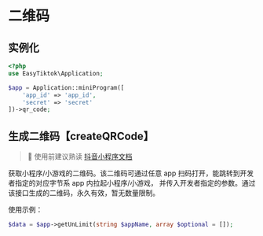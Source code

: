 # 二维码

## 实例化
```php
<?php
use EasyTiktok\Application;

$app = Application::miniProgram([
    'app_id' => 'app_id',
    'secret' => 'secret'
])->qr_code;
```

## 生成二维码【createQRCode】

> 🚨 使用前建议熟读 [抖音小程序文档](https://microapp.bytedance.com/docs/zh-CN/mini-app/develop/server/qr-code/create-qr-code)

获取小程序/小游戏的二维码。该二维码可通过任意 app 扫码打开，能跳转到开发者指定的对应字节系 app 内拉起小程序/小游戏， 并传入开发者指定的参数。通过该接口生成的二维码，永久有效，暂无数量限制。

使用示例：
```php
$data = $app->getUnLimit(string $appName, array $optional = []);
```